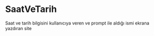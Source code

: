 # SaatVeTarih
Saat ve tarih bilgisini kullanıcıya veren ve prompt ile aldığı ismi ekrana yazdıran site
